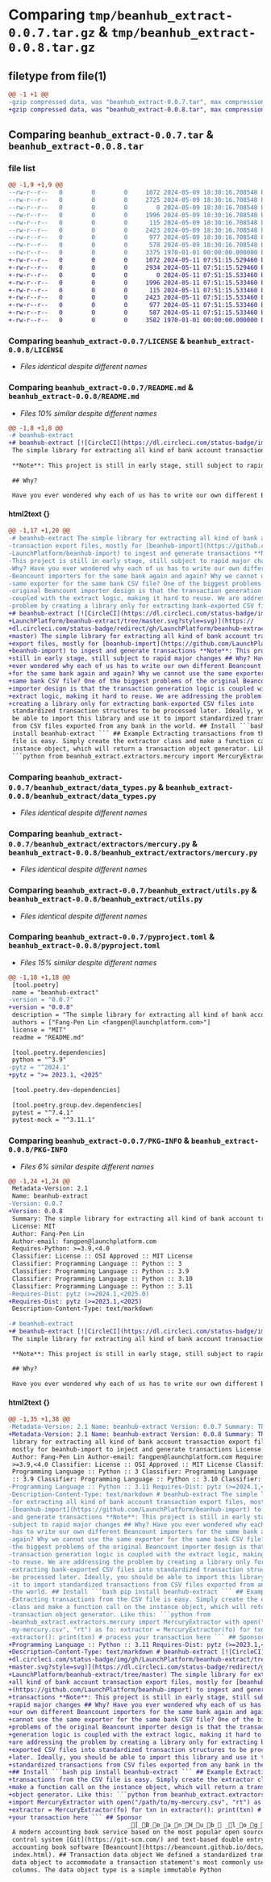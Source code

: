 # Comparing `tmp/beanhub_extract-0.0.7.tar.gz` & `tmp/beanhub_extract-0.0.8.tar.gz`

## filetype from file(1)

```diff
@@ -1 +1 @@
-gzip compressed data, was "beanhub_extract-0.0.7.tar", max compression
+gzip compressed data, was "beanhub_extract-0.0.8.tar", max compression
```

## Comparing `beanhub_extract-0.0.7.tar` & `beanhub_extract-0.0.8.tar`

### file list

```diff
@@ -1,9 +1,9 @@
--rw-r--r--   0        0        0     1072 2024-05-09 18:30:16.708548 beanhub_extract-0.0.7/LICENSE
--rw-r--r--   0        0        0     2725 2024-05-09 18:30:16.708548 beanhub_extract-0.0.7/README.md
--rw-r--r--   0        0        0        0 2024-05-09 18:30:16.708548 beanhub_extract-0.0.7/beanhub_extract/__init__.py
--rw-r--r--   0        0        0     1996 2024-05-09 18:30:16.708548 beanhub_extract-0.0.7/beanhub_extract/data_types.py
--rw-r--r--   0        0        0      115 2024-05-09 18:30:16.708548 beanhub_extract-0.0.7/beanhub_extract/extractors/__init__.py
--rw-r--r--   0        0        0     2423 2024-05-09 18:30:16.708548 beanhub_extract-0.0.7/beanhub_extract/extractors/mercury.py
--rw-r--r--   0        0        0      977 2024-05-09 18:30:16.708548 beanhub_extract-0.0.7/beanhub_extract/utils.py
--rw-r--r--   0        0        0      578 2024-05-09 18:30:16.708548 beanhub_extract-0.0.7/pyproject.toml
--rw-r--r--   0        0        0     3375 1970-01-01 00:00:00.000000 beanhub_extract-0.0.7/PKG-INFO
+-rw-r--r--   0        0        0     1072 2024-05-11 07:51:15.529460 beanhub_extract-0.0.8/LICENSE
+-rw-r--r--   0        0        0     2934 2024-05-11 07:51:15.529460 beanhub_extract-0.0.8/README.md
+-rw-r--r--   0        0        0        0 2024-05-11 07:51:15.533460 beanhub_extract-0.0.8/beanhub_extract/__init__.py
+-rw-r--r--   0        0        0     1996 2024-05-11 07:51:15.533460 beanhub_extract-0.0.8/beanhub_extract/data_types.py
+-rw-r--r--   0        0        0      115 2024-05-11 07:51:15.533460 beanhub_extract-0.0.8/beanhub_extract/extractors/__init__.py
+-rw-r--r--   0        0        0     2423 2024-05-11 07:51:15.533460 beanhub_extract-0.0.8/beanhub_extract/extractors/mercury.py
+-rw-r--r--   0        0        0      977 2024-05-11 07:51:15.533460 beanhub_extract-0.0.8/beanhub_extract/utils.py
+-rw-r--r--   0        0        0      587 2024-05-11 07:51:15.533460 beanhub_extract-0.0.8/pyproject.toml
+-rw-r--r--   0        0        0     3582 1970-01-01 00:00:00.000000 beanhub_extract-0.0.8/PKG-INFO
```

### Comparing `beanhub_extract-0.0.7/LICENSE` & `beanhub_extract-0.0.8/LICENSE`

 * *Files identical despite different names*

### Comparing `beanhub_extract-0.0.7/README.md` & `beanhub_extract-0.0.8/README.md`

 * *Files 10% similar despite different names*

```diff
@@ -1,8 +1,8 @@
-# beanhub-extract
+# beanhub-extract [![CircleCI](https://dl.circleci.com/status-badge/img/gh/LaunchPlatform/beanhub-extract/tree/master.svg?style=svg)](https://dl.circleci.com/status-badge/redirect/gh/LaunchPlatform/beanhub-extract/tree/master)
 The simple library for extracting all kind of bank account transaction export files, mostly for [beanhub-import](https://github.com/LaunchPlatform/beanhub-import) to ingest and generate transactions
 
 **Note**: This project is still in early stage, still subject to rapid major changes
 
 ## Why?
 
 Have you ever wondered why each of us has to write our own different Beancount importers for the same bank again and again?
```

#### html2text {}

```diff
@@ -1,17 +1,20 @@
-# beanhub-extract The simple library for extracting all kind of bank account
-transaction export files, mostly for [beanhub-import](https://github.com/
-LaunchPlatform/beanhub-import) to ingest and generate transactions **Note**:
-This project is still in early stage, still subject to rapid major changes ##
-Why? Have you ever wondered why each of us has to write our own different
-Beancount importers for the same bank again and again? Why we cannot use the
-same exporter for the same bank CSV file? One of the biggest problems of the
-original Beancount importer design is that the transaction generation logic is
-coupled with the extract logic, making it hard to reuse. We are addressing the
-problem by creating a library only for extracting bank-exported CSV files into
+# beanhub-extract [![CircleCI](https://dl.circleci.com/status-badge/img/gh/
+LaunchPlatform/beanhub-extract/tree/master.svg?style=svg)](https://
+dl.circleci.com/status-badge/redirect/gh/LaunchPlatform/beanhub-extract/tree/
+master) The simple library for extracting all kind of bank account transaction
+export files, mostly for [beanhub-import](https://github.com/LaunchPlatform/
+beanhub-import) to ingest and generate transactions **Note**: This project is
+still in early stage, still subject to rapid major changes ## Why? Have you
+ever wondered why each of us has to write our own different Beancount importers
+for the same bank again and again? Why we cannot use the same exporter for the
+same bank CSV file? One of the biggest problems of the original Beancount
+importer design is that the transaction generation logic is coupled with the
+extract logic, making it hard to reuse. We are addressing the problem by
+creating a library only for extracting bank-exported CSV files into
 standardized transaction structures to be processed later. Ideally, you should
 be able to import this library and use it to import standardized transactions
 from CSV files exported from any bank in the world. ## Install ```bash pip
 install beanhub-extract ``` ## Example Extracting transactions from the CSV
 file is easy. Simply create the extractor class and make a function call on the
 instance object, which will return a transaction object generator. Like this:
 ```python from beanhub_extract.extractors.mercury import MercuryExtractor with
```

### Comparing `beanhub_extract-0.0.7/beanhub_extract/data_types.py` & `beanhub_extract-0.0.8/beanhub_extract/data_types.py`

 * *Files identical despite different names*

### Comparing `beanhub_extract-0.0.7/beanhub_extract/extractors/mercury.py` & `beanhub_extract-0.0.8/beanhub_extract/extractors/mercury.py`

 * *Files identical despite different names*

### Comparing `beanhub_extract-0.0.7/beanhub_extract/utils.py` & `beanhub_extract-0.0.8/beanhub_extract/utils.py`

 * *Files identical despite different names*

### Comparing `beanhub_extract-0.0.7/pyproject.toml` & `beanhub_extract-0.0.8/pyproject.toml`

 * *Files 15% similar despite different names*

```diff
@@ -1,18 +1,18 @@
 [tool.poetry]
 name = "beanhub-extract"
-version = "0.0.7"
+version = "0.0.8"
 description = "The simple library for extracting all kind of bank account transaction export files, mostly for beanhub-import to inject and generate transactions"
 authors = ["Fang-Pen Lin <fangpen@launchplatform.com>"]
 license = "MIT"
 readme = "README.md"
 
 [tool.poetry.dependencies]
 python = "^3.9"
-pytz = "^2024.1"
+pytz = ">= 2023.1, <2025"
 
 [tool.poetry.dev-dependencies]
 
 [tool.poetry.group.dev.dependencies]
 pytest = "^7.4.1"
 pytest-mock = "^3.11.1"
```

### Comparing `beanhub_extract-0.0.7/PKG-INFO` & `beanhub_extract-0.0.8/PKG-INFO`

 * *Files 6% similar despite different names*

```diff
@@ -1,24 +1,24 @@
 Metadata-Version: 2.1
 Name: beanhub-extract
-Version: 0.0.7
+Version: 0.0.8
 Summary: The simple library for extracting all kind of bank account transaction export files, mostly for beanhub-import to inject and generate transactions
 License: MIT
 Author: Fang-Pen Lin
 Author-email: fangpen@launchplatform.com
 Requires-Python: >=3.9,<4.0
 Classifier: License :: OSI Approved :: MIT License
 Classifier: Programming Language :: Python :: 3
 Classifier: Programming Language :: Python :: 3.9
 Classifier: Programming Language :: Python :: 3.10
 Classifier: Programming Language :: Python :: 3.11
-Requires-Dist: pytz (>=2024.1,<2025.0)
+Requires-Dist: pytz (>=2023.1,<2025)
 Description-Content-Type: text/markdown
 
-# beanhub-extract
+# beanhub-extract [![CircleCI](https://dl.circleci.com/status-badge/img/gh/LaunchPlatform/beanhub-extract/tree/master.svg?style=svg)](https://dl.circleci.com/status-badge/redirect/gh/LaunchPlatform/beanhub-extract/tree/master)
 The simple library for extracting all kind of bank account transaction export files, mostly for [beanhub-import](https://github.com/LaunchPlatform/beanhub-import) to ingest and generate transactions
 
 **Note**: This project is still in early stage, still subject to rapid major changes
 
 ## Why?
 
 Have you ever wondered why each of us has to write our own different Beancount importers for the same bank again and again?
```

#### html2text {}

```diff
@@ -1,35 +1,38 @@
-Metadata-Version: 2.1 Name: beanhub-extract Version: 0.0.7 Summary: The simple
+Metadata-Version: 2.1 Name: beanhub-extract Version: 0.0.8 Summary: The simple
 library for extracting all kind of bank account transaction export files,
 mostly for beanhub-import to inject and generate transactions License: MIT
 Author: Fang-Pen Lin Author-email: fangpen@launchplatform.com Requires-Python:
 >=3.9,<4.0 Classifier: License :: OSI Approved :: MIT License Classifier:
 Programming Language :: Python :: 3 Classifier: Programming Language :: Python
 :: 3.9 Classifier: Programming Language :: Python :: 3.10 Classifier:
-Programming Language :: Python :: 3.11 Requires-Dist: pytz (>=2024.1,<2025.0)
-Description-Content-Type: text/markdown # beanhub-extract The simple library
-for extracting all kind of bank account transaction export files, mostly for
-[beanhub-import](https://github.com/LaunchPlatform/beanhub-import) to ingest
-and generate transactions **Note**: This project is still in early stage, still
-subject to rapid major changes ## Why? Have you ever wondered why each of us
-has to write our own different Beancount importers for the same bank again and
-again? Why we cannot use the same exporter for the same bank CSV file? One of
-the biggest problems of the original Beancount importer design is that the
-transaction generation logic is coupled with the extract logic, making it hard
-to reuse. We are addressing the problem by creating a library only for
-extracting bank-exported CSV files into standardized transaction structures to
-be processed later. Ideally, you should be able to import this library and use
-it to import standardized transactions from CSV files exported from any bank in
-the world. ## Install ```bash pip install beanhub-extract ``` ## Example
-Extracting transactions from the CSV file is easy. Simply create the extractor
-class and make a function call on the instance object, which will return a
-transaction object generator. Like this: ```python from
-beanhub_extract.extractors.mercury import MercuryExtractor with open("/path/to/
-my-mercury.csv", "rt") as fo: extractor = MercuryExtractor(fo) for txn in
-extractor(): print(txn) # process your transaction here ``` ## Sponsor
+Programming Language :: Python :: 3.11 Requires-Dist: pytz (>=2023.1,<2025)
+Description-Content-Type: text/markdown # beanhub-extract [![CircleCI](https://
+dl.circleci.com/status-badge/img/gh/LaunchPlatform/beanhub-extract/tree/
+master.svg?style=svg)](https://dl.circleci.com/status-badge/redirect/gh/
+LaunchPlatform/beanhub-extract/tree/master) The simple library for extracting
+all kind of bank account transaction export files, mostly for [beanhub-import]
+(https://github.com/LaunchPlatform/beanhub-import) to ingest and generate
+transactions **Note**: This project is still in early stage, still subject to
+rapid major changes ## Why? Have you ever wondered why each of us has to write
+our own different Beancount importers for the same bank again and again? Why we
+cannot use the same exporter for the same bank CSV file? One of the biggest
+problems of the original Beancount importer design is that the transaction
+generation logic is coupled with the extract logic, making it hard to reuse. We
+are addressing the problem by creating a library only for extracting bank-
+exported CSV files into standardized transaction structures to be processed
+later. Ideally, you should be able to import this library and use it to import
+standardized transactions from CSV files exported from any bank in the world.
+## Install ```bash pip install beanhub-extract ``` ## Example Extracting
+transactions from the CSV file is easy. Simply create the extractor class and
+make a function call on the instance object, which will return a transaction
+object generator. Like this: ```python from beanhub_extract.extractors.mercury
+import MercuryExtractor with open("/path/to/my-mercury.csv", "rt") as fo:
+extractor = MercuryExtractor(fo) for txn in extractor(): print(txn) # process
+your transaction here ``` ## Sponsor
                                 _[_B_e_a_n_H_u_b_ _l_o_g_o_]
 A modern accounting book service based on the most popular open source version
 control system [Git](https://git-scm.com/) and text-based double entry
 accounting book software [Beancount](https://beancount.github.io/docs/
 index.html). ## Transaction data object We defined a standardized transaction
 data object to accommodate a transaction statement's most commonly used
 columns. The data object type is a simple immutable Python
```

